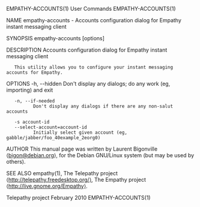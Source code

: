 EMPATHY-ACCOUNTS(1)                                                                             User Commands                                                                             EMPATHY-ACCOUNTS(1)



NAME
       empathy-accounts - Accounts configuration dialog for Empathy instant messaging client

SYNOPSIS
       empathy-accounts [options]

DESCRIPTION
       Accounts configuration dialog for Empathy instant messaging client

       This utility allows you to configure your instant messaging accounts for Empathy.

OPTIONS
       -h, --hidden
              Don't display any dialogs; do any work (eg, importing) and exit

       -n, --if-needed
              Don't display any dialogs if there are any non-salut accounts

       -s account-id
       --select-account=account-id
              Initially select given account (eg, gabble/jabber/foo_40example_2eorg0)

AUTHOR
       This manual page was written by Laurent Bigonville ⟨bigon@debian.org⟩, for the Debian GNU/Linux system (but may be used by others).

SEE ALSO
       empathy(1), The Telepathy project ⟨http://telepathy.freedesktop.org/⟩, The Empathy project ⟨http://live.gnome.org/Empathy⟩.



Telepathy project                                                                               February 2010                                                                             EMPATHY-ACCOUNTS(1)
